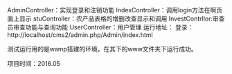 AdminController：实现登录和注销功能
IndexController：调用login方法在啊页面上显示
stuController：农产品表格的增删改查显示和调用
InvestContrllor:审查员审查功能与查询功能
UserController：用户管理
运行地址：
登录：http://localhost/cms2/admin.php/Admin/index.html  

测试运行用的是wamp搭建的环境，在其下的www文件夹下运行成功。

项目时间：2016.05
